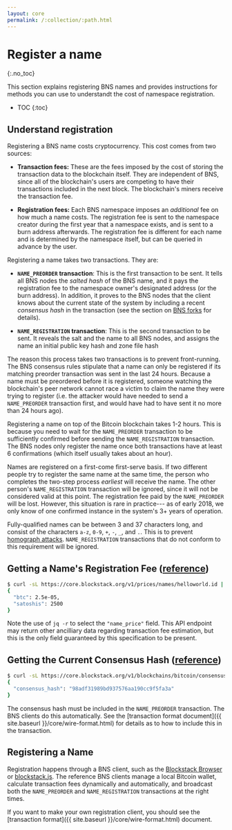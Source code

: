 ```yaml
---
layout: core
permalink: /:collection/:path.html
---
```

# Register a name
{:.no_toc}

This section explains registering BNS names and provides instructions for methods
you can use to understandt the cost of namespace registration.

* TOC
{:toc}

## Understand registration

Registering a BNS name costs cryptocurrency.  This cost comes from two sources:

* **Transaction fees:** These are the fees imposed by the cost of storing the
  transaction data to the blockchain itself.  They are independent of BNS, since
all of the blockchain's users are competing to have their transactions included
in the next block.  The blockchain's miners receive the transaction fee.

* **Registration fees:** Each BNS namespace imposes an *additional* fee on how
  much a name costs.  The registration fee is sent to the namespace creator
during the first year that a namespace exists, and is sent to a burn address
afterwards.  The registration fee is different for each name and is
determined by the namespace itself, but can be queried in advance by the user.

Registering a name takes two transactions.  They are:

* **`NAME_PREORDER` transaction**:  This is the first transaction to be sent.
  It tells all BNS nodes the *salted hash* of the BNS name, and it pays the
registration fee to the namespace owner's designated address (or the burn
address).  In addition, it proves to the BNS nodes that the client knows about
the current state of the system by including a recent *consensus hash*
in the transaction (see the section on [BNS forks](#bns-forks) for details).

* **`NAME_REGISTRATION` transaction**:  This is the second transaction to be
  sent.  It reveals the salt and the name to all BNS nodes, and assigns the name
an initial public key hash and zone file hash

The reason this process takes two transactions is to prevent front-running.
The BNS consensus rules stipulate that a name can only be registered if its
matching preorder transaction was sent in the last 24 hours.  Because a name
must be preordered before it is registered, someone watching the blockchain's
peer network cannot race a victim to claim the name they were trying to
register (i.e. the attacker would have needed to send a `NAME_PREORDER`
transaction first, and would have had to have sent it no more than 24 hours
ago).

Registering a name on top of the Bitcoin blockchain takes 1-2 hours.  This is
because you need to wait for the `NAME_PREORDER` transaction to be sufficiently
confirmed before sending the `NAME_REGISTRATION` transaction.  The BNS nodes
only register the name once both transactions have at least 6 confirmations
(which itself usually takes about an hour).

Names are registered on a first-come first-serve basis.
If two different people try to register the same name at the same time, the
person who completes the two-step process *earliest* will receive the name.  The
other person's `NAME_REGISTRATION` transaction will be ignored, since it will
not be considered valid at this point.  The registration fee paid by the
`NAME_PREORDER` will be lost.  However, this situation is rare in practice---
as of early 2018, we only know of one confirmed instance in the system's 3+ years
of operation.

Fully-qualified names can be between 3 and 37 characters long, and consist of
the characters `a-z`, `0-9`, `+`, `-`, `_`, and `.`.  This is to prevent
[homograph attacks](https://en.wikipedia.org/wiki/IDN_homograph_attack).
`NAME_REGISTRATION` transactions that do not conform to this requirement will be
ignored.

## Getting a Name's Registration Fee ([reference](https://core.blockstack.org/#price-checks-get-name-price))

```bash
$ curl -sL https://core.blockstack.org/v1/prices/names/helloworld.id | jq -r ".name_price"
{
  "btc": 2.5e-05,
  "satoshis": 2500
}
```

Note the use of `jq -r` to select the `"name_price"` field.  This API
endpoint may return other ancilliary data regarding transaction fee estimation,
but this is the only field guaranteed by this specification to be present.

## Getting the Current Consensus Hash ([reference](https://core.blockstack.org/#blockchain-operations-get-consensus-hash))

```bash
$ curl -sL https://core.blockstack.org/v1/blockchains/bitcoin/consensus
{
  "consensus_hash": "98adf31989bd937576aa190cc9f5fa3a"
}
```

The consensus hash must be included in the `NAME_PREORDER` transaction.  The BNS
clients do this automatically.  See the [transaction format
document]({{ site.baseurl }}/core/wire-format.html) for details as to how to include this in the
transaction.

## Registering a Name

Registration happens through a BNS client, such as the [Blockstack
Browser](https://github.com/blockstack/blockstack-browser) or
[blockstack.js](https://github.com/blockstack/blockstack.js).
The reference BNS clients manage a local Bitcoin wallet, calculate transaction fees
dynamically and automatically, and broadcast both the `NAME_PREORDER` and
`NAME_REGISTRATION` transactions at the right times.

If you want to make your own registration client, you should see the
[transaction format]({{ site.baseurl }}/core/wire-format.html) document.
